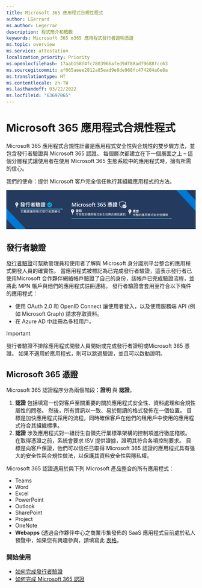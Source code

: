 ```yaml
---
title: Microsoft 365 應用程式合規性程式
author: LGerrard
ms.author: Legerrar
description: 程式簡介和概觀
keywords: Microsoft 365 m365 應用程式發行者證明憑證
ms.topic: overview
ms.service: attestation
localization_priority: Priority
ms.openlocfilehash: 17aab158f4fc7803966afed9df88adf9688fcc63
ms.sourcegitcommit: af065aeee2812a85ead9e0de968fc474204a6e8a
ms.translationtype: HT
ms.contentlocale: zh-TW
ms.lasthandoff: 03/22/2022
ms.locfileid: "63697065"
---
```

# <a name="microsoft-365-app-compliance-program"></a>Microsoft 365 應用程式合規性程式

Microsoft 365 應用程式合規性計畫是應用程式安全性與合規性的雙步驟方法，並包含發行者驗證與 Microsoft 365 認證。 每個層次都建立在下一個層面之上 – 這個分層程式讓使用者在使用 Microsoft 365 生態系統中的應用程式時，擁有所需的信心。  

我們的使命：提供 Microsoft 客戶完全信任執行其組織應用程式的方法。

![2 層漸進式方法來實現應用程式合規性](media/Microsoft365AppComplianceBanner.png)

## <a name="publisher-verification"></a>發行者驗證

[發行者驗證](https://docs.microsoft.com/azure/active-directory/develop/publisher-verification-overview)可幫助管理員和使用者了解與 Microsoft 身分識別平台整合的應用程式開發人員的確實性。 當應用程式被標記為已完成發行者驗證，這表示發行者已使用Microsoft 合作夥伴網絡帳戶驗證了自己的身份，該帳戶已完成驗證流程，並將此 MPN 帳戶與他們的應用程式註冊連結。
發行者驗證會套用至符合以下條件的應用程式：  
- 使用 OAuth 2.0 和 OpenID Connect 讓使用者登入，以及使用服務端 API (例如 Microsoft Graph) 請求存取資料。 
- 在 Azure AD 中註冊為多租用戶。  

> [!IMPORTANT]
> 發行者驗證不排除應用程式開發人員開始或完成發行者證明或Microsoft 365 憑證。 如果不適用於應用程式，則可以跳過驗證，並且可以啟動證明。

## <a name="microsoft-365-certification"></a>Microsoft 365 憑證
Microsoft 365 認證程序分為兩個階段：**證明** 與 **認證**。
1.  **認證** 包括填寫一份對客戶至關重要的關於應用程式安全性、資料處理和合規性屬性的問卷。 然後，所有資訊以一致、易於閱讀的格式發佈在一個位置。 目標是加快應用程式採用的流程，同時確保客戶在他們的租用戶中使用的應用程式符合其組織標準。
1.  **認證** 涉及應用程式對一組衍生自領先行業標準架構的控制項進行徹底稽核。 在取得憑證之前，系統會要求 ISV 提供證據，證明其符合各項控制要求。 目標是向客戶保證，他們可以信任已取得 Microsoft 365 認證的應用程式具有强大的安全性與合規性做法，以保護其資料安全性與隱私權。


Microsoft 365 認證適用於與下列 Microsoft 產品整合的所有應用程式：
-   Teams
-   Word
-   Excel
-   PowerPoint 
-   Outlook
- SharePoint
- Project
- OneNote
- **Webapps** (透過合作夥伴中心之商業市集發佈的 SaaS 應用程式目前處於私人預覽中，如果您有興趣參與，請填寫此 [表格](https://forms.microsoft.com/Pages/ResponsePage.aspx?id=v4j5cvGGr0GRqy180BHbR3Om82jEdWlAkFiVJRhmM_xUQkY0SjVVOVVLR0RUN0RYNlRWMDRTSjVQRy4u)。

### <a name="get-started"></a>開始使用
- [如何完成發行者驗證](https://docs.microsoft.com/azure/active-directory/develop/mark-app-as-publisher-verified)
- [如何完成 Microsoft 365 認證](https://docs.microsoft.com/microsoft-365-app-certification/docs/certification)

